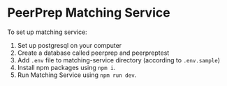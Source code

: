 # PeerPrep Matching Service

To set up matching service:
1. Set up postgresql on your computer
2. Create a database called peerprep and peerpreptest
3. Add `.env` file to matching-service directory (according to `.env.sample`)
4. Install npm packages using `npm i`.
5. Run Matching Service using `npm run dev`.

